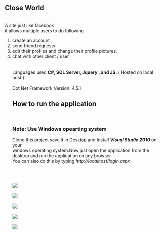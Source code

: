 ## Close World

<br>
A site just like facebook <br>  it allows multiple users to do following <br>

<ol>
<li>create an account </li>
<li>send friend requests</li>
<li>edit their profiles and change their profile pictures.</li>
<li>chat with other client / user</li>
<br><br>
Languages used <strong>C#, SQL Server, Jquery , and JS.</strong> ( Hosted on local host )<br>
<br>Dot Net Framework Version: 4.5.1<br>

<h2> How to run the application</h2><br>
<h3> Note: Use Windows opearting system</h3>
<p>Clone this project save it in Desktop and Install <em><strong>Visual Studio 2010</strong></em> on your <br>
windows operating system.Now just open the application from the desktop and run the application on any browser<br>
You can also do this by typing <em>http://localhost/login.aspx</em></p><br>

<br><img src="https://github.com/yadav-ankit/Projects/blob/master/Projects_Screenshots/Closeworld/c1.png"><br>
<br><img src="https://github.com/yadav-ankit/Projects/blob/master/Projects_Screenshots/Closeworld/c2.png"><br>
<br><img src="https://github.com/yadav-ankit/Projects/blob/master/Projects_Screenshots/Closeworld/c3.png"><br>
<br><img src="https://github.com/yadav-ankit/Projects/blob/master/Projects_Screenshots/Closeworld/c4.png"><br>
<br><img src="https://github.com/yadav-ankit/Projects/blob/master/Projects_Screenshots/Closeworld/c5.png"><br>
